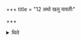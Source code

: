 +++
title = "12 अथो खलु यावतीः"

+++

<details><summary>थिते</summary>

अथो खलु यावतीः समा एष्यन्मन्येत तावन्मानं स्यात् १२
</details>
